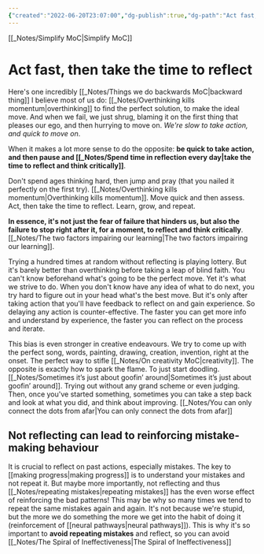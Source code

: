 ```yaml
---
{"created":"2022-06-20T23:07:00","dg-publish":true,"dg-path":"Act fast, then take the time to reflect.md","permalink":"/act-fast-then-take-the-time-to-reflect/","dgPassFrontmatter":true,"updated":"2024-12-22T16:24:17.265+01:00"}
---
```


[[_Notes/Simplify MoC\|Simplify MoC]]
# Act fast, then take the time to reflect

Here's one incredibly [[_Notes/Things we do backwards MoC\|backward thing]] I believe most of us do: [[_Notes/Overthinking kills momentum\|overthinking]] to find the perfect solution, to make the ideal move. And when we fail, we just shrug, blaming it on the first thing that pleases our ego, and then hurrying to move on. 
*We're slow to take action, and quick to move on*.

When it makes a lot more sense to do the opposite: **be quick to take action, and then pause and [[_Notes/Spend time in reflection every day\|take the time to reflect and think critically]]**.

Don't spend ages thinking hard, then jump and pray (that you nailed it perfectly on the first try). [[_Notes/Overthinking kills momentum\|Overthinking kills momentum]]. Move quick and then assess. Act, then take the time to reflect. Learn, grow, and repeat.

**In essence, it's not just the fear of failure that hinders us, but also the failure to stop right after it, for a moment, to reflect and think critically**.
[[_Notes/The two factors impairing our learning\|The two factors impairing our learning]].

Trying a hundred times at random without reflecting is playing lottery. But it's barely better than overthinking before taking a leap of blind faith.
You can't know beforehand what's going to be the perfect move. Yet it's what we strive to do. When you don't know have any idea of what to do next, you try hard to figure out in your head what's the best move. But it's only after taking action that you'll have feedback to reflect on and gain experience. So delaying any action is counter-effective. The faster you can get more info and understand by experience, the faster you can reflect on the process and iterate.

This bias is even stronger in creative endeavours. We try to come up with the perfect song, words, painting, drawing, creation, invention, right at the onset. The perfect way to stifle [[_Notes/On creativity MoC\|creativity]]. The opposite is exactly how to spark the flame. To just start doodling. [[_Notes/Sometimes it’s just about goofin’ around\|Sometimes it’s just about goofin’ around]]. Trying out without any grand scheme or even judging. Then, once you've started something, sometimes you can take a step back and look at what you did, and think about improving. [[_Notes/You can only connect the dots from afar\|You can only connect the dots from afar]]
## Not reflecting can lead to reinforcing mistake-making behaviour
It is crucial to reflect on past actions, especially mistakes. The key to [[making progress\|making progress]] is to understand your mistakes and not repeat it. But maybe more importantly, not reflecting and thus [[_Notes/repeating mistakes\|repeating mistakes]] has the even worse effect of reinforcing the bad patterns!
This may be why so many times we tend to repeat the same mistakes again and again. It's not because we're stupid, but the more we do something the more we get into the habit of doing it (reinforcement of [[neural pathways\|neural pathways]]). 
This is why it's so important to **avoid repeating mistakes** and reflect, so you can avoid [[_Notes/The Spiral of Ineffectiveness\|The Spiral of Ineffectiveness]]
